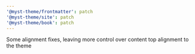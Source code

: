 ```yaml
---
'@myst-theme/frontmatter': patch
'@myst-theme/site': patch
'@myst-theme/book': patch
---
```


Some alignment fixes, leaving more control over content top alignment to the theme
